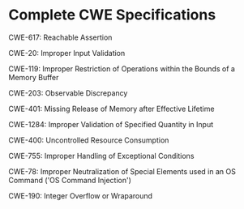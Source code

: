 

# Complete CWE Specifications

CWE-617: Reachable Assertion

CWE-20: Improper Input Validation

CWE-119: Improper Restriction of Operations within the Bounds of a Memory Buffer

CWE-203: Observable Discrepancy

CWE-401: Missing Release of Memory after Effective Lifetime

CWE-1284: Improper Validation of Specified Quantity in Input

CWE-400: Uncontrolled Resource Consumption

CWE-755: Improper Handling of Exceptional Conditions

CWE-78: Improper Neutralization of Special Elements used in an OS Command ('OS Command Injection')

CWE-190: Integer Overflow or Wraparound
